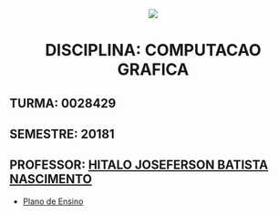 <p align="center">
<img src="http://www.fgf.edu.br/wp-content/themes/fgf-28-05-2013_RESPONSIVO/images/fgf-faculdade-integrada-da-grande-fortaleza.png">
</p>
<h1 align="center">DISCIPLINA: COMPUTACAO GRAFICA</h1>


## TURMA: 0028429 

## SEMESTRE: 20181

## PROFESSOR: [HITALO JOSEFERSON BATISTA NASCIMENTO](http://lattes.cnpq.br/1394533601368499)

- [Plano de Ensino](Plano_de_Ensino.md)
